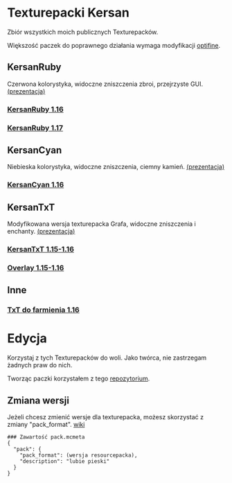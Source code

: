 # Texturepacki Kersan

Zbiór wszystkich moich publicznych Texturepacków. 

Większość paczek do poprawnego działania wymaga modyfikacji [optifine](https://optifine.net/downloads).
## KersanRuby 
Czerwona kolorystyka, widoczne zniszczenia zbroi, przejrzyste GUI. [(prezentacja)](https://youtu.be/BgBRIypab4U)
### [KersanRuby 1.16](https://github.com/Kersan/Kersan-Texturepack/raw/main/KersanRuby/!%C2%A78%C2%A7lKersan%C2%A7cRUBY%20%C2%A78%5B%C2%A771.16%C2%A78%5D.zip)
### [KersanRuby 1.17](https://github.com/Kersan/Kersan-Texturepack/raw/main/KersanRuby/!%C2%A78%C2%A7lKersan%C2%A7cRUBY%20%C2%A78%5B%C2%A771.17%C2%A78%5D.zip)

## KersanCyan
Niebieska kolorystyka, widoczne zniszczenia, ciemny kamień. [(prezentacja)](https://youtu.be/o82Ssc9qZG8)
### [KersanCyan 1.16](https://github.com/Kersan/Kersan-Texturepack/raw/main/KersanCyan/!%C2%A77Kersan%C2%A7b%C2%A7lCyan%C2%A77%20%C2%A78%5B%C2%A771.16%C2%A78%5D.zip)

## KersanTxT
Modyfikowana wersja texturepacka Grafa, widoczne zniszczenia  i enchanty. [(prezentacja)](https://youtu.be/NiPv8BZ13LQ)
### [KersanTxT 1.15-1.16](https://github.com/Kersan/Kersan-Texturepack/raw/main/KersanTxT/%C2%A7cKersanTXT%20%C2%A781.15-1.16.zip)
### [Overlay 1.15-1.16](https://github.com/Kersan/Kersan-Texturepack/raw/main/KersanTxT/%C2%A78Overlay%20%C2%A7f1.15-1.16.zip)

## Inne
### [TxT do farmienia 1.16](https://github.com/Kersan/Kersan-Texturepack/raw/main/Inne/%C2%A7aFarmienie%20%C2%A7f1.15-1.16.zip)

# Edycja
Korzystaj z tych Texturepacków do woli. Jako twórca, nie zastrzegam żadnych praw do nich. 

Tworząc paczki korzystałem z tego [repozytorium](https://github.com/sp614x/optifine/tree/master/OptiFineDoc/doc).

## Zmiana wersji
Jeżeli chcesz zmienić wersje dla texturepacka, możesz skorzystać z zmiany "pack_format". [wiki](https://minecraft.fandom.com/wiki/Pack_format)


```
### Zawartość pack.mcmeta
{
  "pack": {
    "pack_format": (wersja resourcepacka),
    "description": "lubie pieski"
  }
}
```
